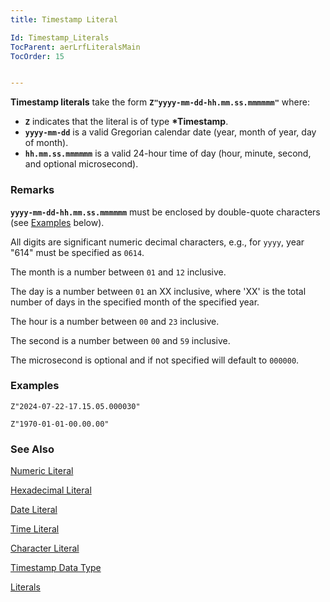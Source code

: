 ```yaml
---
title: Timestamp Literal

Id: Timestamp_Literals
TocParent: aerLrfLiteralsMain
TocOrder: 15


---
```


**Timestamp literals** take the form **`Z"yyyy-mm-dd-hh.mm.ss.mmmmmm"`** where: 

- **`Z`** indicates that the literal is of type **\*Timestamp**.
- **`yyyy-mm-dd`** is a valid Gregorian calendar date (year, month of year, day of month).
- **`hh.mm.ss.mmmmmm`** is a valid 24-hour time of day (hour, minute, second, and optional microsecond).

### Remarks
**`yyyy-mm-dd-hh.mm.ss.mmmmmm`** must be enclosed by double-quote characters (see [Examples](#examples) below).

All digits are significant numeric decimal characters, e.g., for `yyyy`, year "614" must be specified as `0614`.

The month is a number between `01` and `12` inclusive.

The day is a number between `01` an XX inclusive, where 'XX' is the total number of days in the specified month of the specified year.

The hour is a number between `00` and `23` inclusive.

The second is a number between `00` and `59` inclusive.

The microsecond is optional and if not specified will default to `000000`.

### Examples
`Z"2024-07-22-17.15.05.000030"`

`Z"1970-01-01-00.00.00"`

### See Also
[Numeric Literal](Numeric_Literal.html)

[Hexadecimal Literal](Hexadecimal_Literal.html)

[Date Literal](Date_Literals.html)

[Time Literal](Time_Literals.html)

[Character Literal](Character_Literal.html)

[Timestamp Data Type](Timestamp_Data_Type.html)

[Literals](ecrLrfLiteralsMain.html) 
